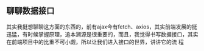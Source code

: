 ## 聊聊数据接口
其实我挺想聊聊这方面的东西的，前有ajax今有fetch、axios，其实前端发展的挺迅猛，有时候掌握原理，追本溯源是很重要的，而且，我觉得书写数据接口，其实在前端项目中的比重不可小觑，所以让我们进入接口的世界，讲讲它的流
程